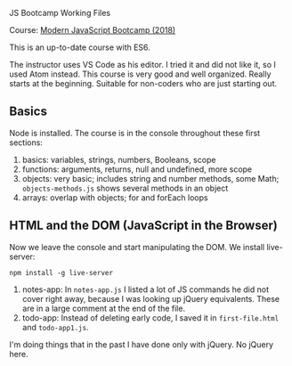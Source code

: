 JS Bootcamp Working Files

Course: [Modern JavaScript Bootcamp (2018)](https://www.udemy.com/modern-javascript/learn/v4/content)

This is an up-to-date course with ES6.

The instructor uses VS Code as his editor. I tried it and did not like it, so I used Atom instead. This course is very good and well organized. Really starts at the beginning. Suitable for non-coders who are just starting out.

## Basics

Node is installed. The course is in the console throughout these first sections:

1. basics: variables, strings, numbers, Booleans, scope
2. functions: arguments, returns, null and undefined, more scope
3. objects: very basic; includes string and number methods, some Math; `objects-methods.js` shows several methods in an object
4. arrays: overlap with objects; for and forEach loops

## HTML and the DOM (JavaScript in the Browser)

Now we leave the console and start manipulating the DOM. We install live-server:

```
npm install -g live-server
```

1. notes-app: In `notes-app.js` I listed a lot of JS commands he did not cover right away, because I was looking up jQuery equivalents. These are in a large comment at the end of the file.
2. todo-app: Instead of deleting early code, I saved it in `first-file.html` and `todo-app1.js`.

I'm doing things that in the past I have done only with jQuery. No jQuery here.
